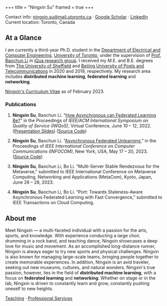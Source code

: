 +++
title = "Ningxin Su"
framed = true
+++

<!--{{< image src="/assets/baochun-may2011-web.jpg" alt="Ningxin Su" position="center" style="border-radius: 8px;" >}}-->
Contact info: ningxin.su@mail.utoronto.ca &middot; [Google Scholar](https://scholar.google.ca/citations?user=XkeT3_8AAAAJ&hl=en) &middot; [LinkedIn](https://www.linkedin.com/in/ningxin-su-b11460264/)   
Current location: Toronto, Canada  

## At a Glance

I am currently a third-year Ph.D. student in the [Department of Electrical and Computer Engineering](https://www.ece.toronto.edu), [University of Toronto](https://www.utoronto.ca), under the supervision of [Prof. Baochun Li](https://www.ece.utoronto.ca/people/li-b/) in [iQua research group](https://iqua.ece.toronto.edu/). I received my M.E. and B.E. degrees from [The University of Sheffield](https://www.sheffield.ac.uk/) and [Beijing University of Posts and Telecommunications](https://www.bupt.edu.cn/) in 2020 and 2019, respectively. My research area includes **distributed machine learning**, **federated learning** and **networking**.

[Ningxin's Curriculum Vitae](/assets/ningxin_cv.pdf) as of February 2023.

### Publications
1. **Ningxin Su**, Baochun Li. “[How Asynchronous can Federated Learning Be?](/assets/iwqos22.pdf)” in the Proceedings of *IEEE/ACM International Symposium on Quality of Service (IWQoS)*, Virtual Conference, June 10 – 12, 2022. ([Presentation Slides](/assets/iwqos22_slides.key)) ([Source Code](https://github.com/TL-System/plato/tree/main/examples/port))

2. **Ningxin Su**, Baochun Li. “[Asynchronous Federated Unlearning](/assets/infocom23.pdf),” in the Proceedings of *IEEE International Conference on Computer Communications (INFOCOM)*, New York, USA, May 17 – 20, 2023. ([Source Code](https://github.com/TL-System/plato/tree/main/examples/knot))

3. **Ningxin Su**, Baochun Li, Bo Li. “Multi-Server Stable Rendezvous for the Metaverse,” submitted to IEEE International Conference on Metaverse Computing, Networking and Applications (MetaCom), Kyoto, Japan, June 26 – 28, 2023.

4. **Ningxin Su**, Baochun Li, Bo Li. “Port: Towards Staleness-Aware Asynchronous Federated Learning with Fast Convergence,” submitted to IEEE Transactions on Cloud Computing.

## About me 
Meet Ningxin &mdash; a multi-faceted individual with a passion for the arts, sports, and knowledge. With experience conducting a large choir, drumming in a rock band, and teaching dance, Ningxin showcases a deep love for music and movement. As an accomplished long-distance runner, Ningxin is always eager to try new sports and physical challenges. Ningxin is also known for managing large-scale teams, bringing people together to create memorable experiences. In addition, Ningxin is an avid traveler, seeking out new museums, cultures, and natural wonders. Ningxin's true passion, however, lies in the field of **distributed machine learning**, with a focus on **federated learning** and **networking**. Whether on stage or in the lab, Ningxin is driven to constantly learn and grow, constantly pushing oneself to new heights.

[Teaching](/teaching) &middot; [Professional Services](/professional_services) 